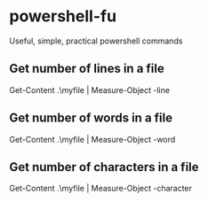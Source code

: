 # powershell-fu
Useful, simple, practical powershell commands

## Get number of lines in a file
Get-Content .\myfile | Measure-Object -line

## Get number of words in a file
Get-Content .\myfile | Measure-Object -word

## Get number of characters in a file
Get-Content .\myfile | Measure-Object -character
